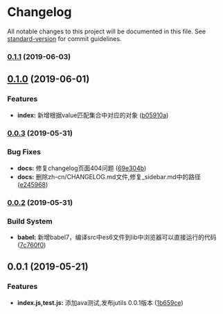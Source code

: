 # Changelog

All notable changes to this project will be documented in this file. See [standard-version](https://github.com/conventional-changelog/standard-version) for commit guidelines.

### [0.1.1](https://github.com/jingxinxin/jutils/compare/v0.1.0...v0.1.1) (2019-06-03)



## [0.1.0](https://github.com/jingxinxin/jutils/compare/v0.0.3...v0.1.0) (2019-06-01)


### Features

* **index:** 新增根据value匹配集合中对应的对象 ([b05910a](https://github.com/jingxinxin/jutils/commit/b05910a))



### [0.0.3](https://github.com/jingxinxin/jutils/compare/v0.0.2...v0.0.3) (2019-05-31)


### Bug Fixes

* **docs:** 修复changelog页面404问题 ([69e304b](https://github.com/jingxinxin/jutils/commit/69e304b))
* **docs:** 删除zh-cn/CHANGELOG.md文件,修复_sidebar.md中的路径 ([e245968](https://github.com/jingxinxin/jutils/commit/e245968))



### [0.0.2](https://github.com/jingxinxin/jutils/compare/v0.0.1...v0.0.2) (2019-05-31)


### Build System

* **babel:** 新增babel7，编译src中es6文件到lib中浏览器可以直接运行的代码 ([7c760f0](https://github.com/jingxinxin/jutils/commit/7c760f0))



## 0.0.1 (2019-05-21)


### Features

* **index.js,test.js:** 添加ava测试,发布jutils 0.0.1版本 ([1b659ce](https://github.com/jingxinxin/jutils/commit/1b659ce))

